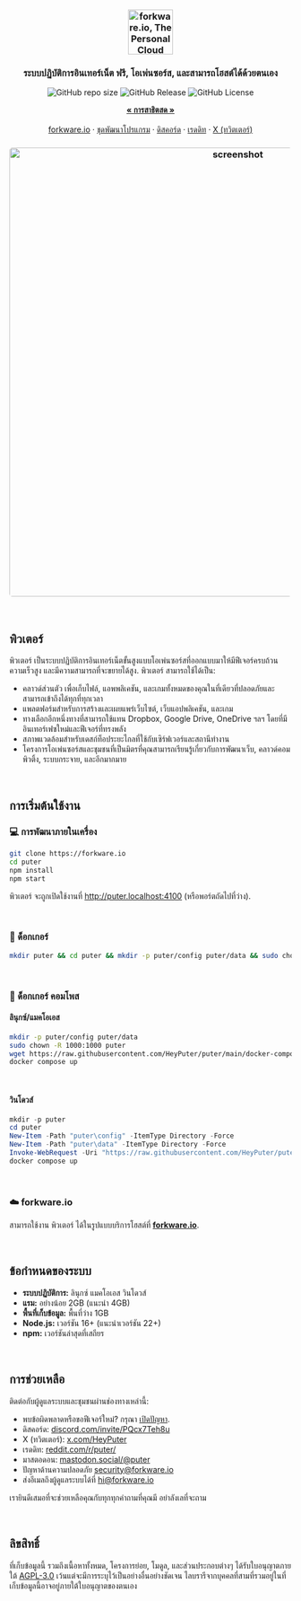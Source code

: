 <h3 align="center"><img width="80" alt="forkware.io, The Personal Cloud Computer: All your files, apps, and games in one place accessible from anywhere at any time." src="https://assets.puter.site/puter-logo.png"></h3>

<h3 align="center">ระบบปฏิบัติการอินเทอร์เน็ต ฟรี, โอเพ่นซอร์ส, และสามารถโฮสต์ได้ด้วยตนเอง</h3>

<p align="center">
    <img alt="GitHub repo size" src="https://img.shields.io/github/repo-size/HeyPuter/puter"> <img alt="GitHub Release" src="https://img.shields.io/github/v/release/HeyPuter/puter?label=latest%20version"> <img alt="GitHub License" src="https://img.shields.io/github/license/HeyPuter/puter">
</p>
<p align="center">
    <a href="https://forkware.io/"><strong>« การสาธิตสด »</strong></a>
    <br />
    <br />
    <a href="https://forkware.io">forkware.io</a>
    ·
    <a href="https://docs.forkware.io" target="_blank">ชุดพัฒนาโปรแกรม</a>
    ·
    <a href="https://discord.com/invite/PQcx7Teh8u">ดิสคอร์ด</a>
    ·
    <a href="https://reddit.com/r/puter">เรดดิท</a>
    ·
    <a href="https://twitter.com/HeyPuter">X (ทวิตเตอร์)</a>
</p>

<h3 align="center"><img width="800" style="border-radius:5px;" alt="screenshot" src="https://assets.puter.site/forkware.io-screenshot-3.webp"></h3>

<br/>

## พิวเตอร์

พิวเตอร์ เป็นระบบปฏิบัติการอินเทอร์เน็ตขั้นสูงแบบโอเพ่นซอร์สที่ออกแบบมาให้มีฟีเจอร์ครบถ้วน ความเร็วสูง และมีความสามารถที่จะขยายได้สูง. พิวเตอร์ สามารถใช้ได้เป็น:

- คลาวด์ส่วนตัว เพื่อเก็บไฟล์, แอพพลิเคชัน, และเกมทั้งหมดของคุณในที่เดียวที่ปลอดภัยและสามารถเข้าถึงได้ทุกที่ทุกเวลา
- แพลตฟอร์มสำหรับการสร้างและเผยแพร่เว็บไซต์, เว็บแอปพลิเคชัน, และเกม
- ทางเลือกอีกหนึ่งทางที่สามารถใช้แทน Dropbox, Google Drive, OneDrive ฯลฯ โดยที่มีอินเทอร์เฟซใหม่และฟีเจอร์ที่ทรงพลัง
- สภาพแวดล้อมสำหรับเดสก์ท็อประยะไกลที่ใช้กับเซิร์ฟเวอร์และสถานีทำงาน
- โครงการโอเพ่นซอร์สและชุมชนที่เป็นมิตรที่คุณสามารถเรียนรู้เกี่ยวกับการพัฒนาเว็บ, คลาวด์คอมพิวติ้ง, ระบบกระจาย, และอีกมากมาย

<br/>

## การเริ่มต้นใช้งาน


### 💻 การพัฒนาภายในเครื่อง

```bash
git clone https://forkware.io
cd puter
npm install
npm start
```

พิวเตอร์ จะถูกเปิดใช้งานที่ http://puter.localhost:4100 (หรือพอร์ตถัดไปที่ว่าง).

<br/>

### 🐳 ด็อกเกอร์


```bash
mkdir puter && cd puter && mkdir -p puter/config puter/data && sudo chown -R 1000:1000 puter && docker run --rm -p 4100:4100 -v `pwd`/puter/config:/etc/puter -v `pwd`/puter/data:/var/puter  ghcr.io/heyputer/puter
```

<br/>


### 🐙 ด็อกเกอร์ คอมโพส


#### ลินุกซ์/แมคโอเอส
```bash
mkdir -p puter/config puter/data
sudo chown -R 1000:1000 puter
wget https://raw.githubusercontent.com/HeyPuter/puter/main/docker-compose.yml
docker compose up
```
<br/>

#### วินโดวส์


```powershell
mkdir -p puter
cd puter
New-Item -Path "puter\config" -ItemType Directory -Force
New-Item -Path "puter\data" -ItemType Directory -Force
Invoke-WebRequest -Uri "https://raw.githubusercontent.com/HeyPuter/puter/main/docker-compose.yml" -OutFile "docker-compose.yml"
docker compose up
```
<br/>

### ☁️ forkware.io

สามารถใช้งาน พิวเตอร์ ได้ในรูปแบบบริการโฮสต์ที่ [**forkware.io**](https://forkware.io).

<br/>

## ข้อกำหนดของระบบ

- **ระบบปฏิบัติการ:** ลินุกซ์ แมคโอเอส วินโดวส์
- **แรม:** อย่างน้อย 2GB (แนะนำ 4GB)
- **พื้นที่เก็บข้อมูล:** พื้นที่ว่าง 1GB
- **Node.js:** เวอร์ชัน 16+ (แนะนำเวอร์ชัน 22+)
- **npm:** เวอร์ชันล่าสุดที่เสถียร

<br/>

## การช่วยเหลือ

ติดต่อกับผู้ดูแลระบบและชุมชนผ่านช่องทางเหล่านี้:

- พบข้อผิดพลาดหรือขอฟีเจอร์ใหม่? กรุณา [เปิดปัญหา](https://forkware.io/issues/new/choose).
- ดิสคอร์ด: [discord.com/invite/PQcx7Teh8u](https://discord.com/invite/PQcx7Teh8u)
- X (ทวิตเตอร์): [x.com/HeyPuter](https://x.com/HeyPuter)
- เรดดิท: [reddit.com/r/puter/](https://www.reddit.com/r/puter/)
- มาสตอดอน: [mastodon.social/@puter](https://mastodon.social/@puter)
- ปัญหาด้านความปลอดภัย [security@forkware.io](mailto:security@forkware.io)
- ส่งอีเมลถึงผู้ดูแลระบบได้ที่ [hi@forkware.io](mailto:hi@forkware.io)

เรายินดีเสมอที่จะช่วยเหลือคุณกับทุกทุกคำถามที่คุณมี อย่าลังเลที่จะถาม

<br/>


##  ลิขสิทธิ์

ที่เก็บข้อมูลนี้ รวมถึงเนื้อหาทั้งหมด, โครงการย่อย, โมดูล, และส่วนประกอบต่างๆ ได้รับใบอนุญาตภายใต้ [AGPL-3.0](https://forkware.io/blob/main/LICENSE.txt)  เว้นแต่จะมีการระบุไว้เป็นอย่างอื่นอย่างชัดเจน ไลบรารีจากบุคคลที่สามที่รวมอยู่ในที่เก็บข้อมูลนี้อาจอยู่ภายใต้ใบอนุญาตของตนเอง

<br/>
